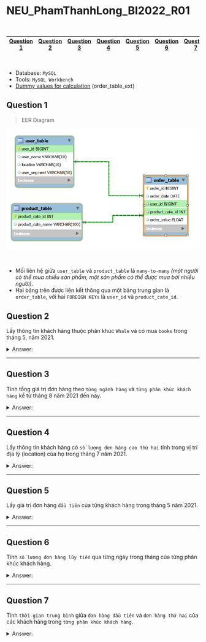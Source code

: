 # NEU_PhamThanhLong_BI2022_R01
<br>

| [Question 1](#question-1) | [Question 2](#question-2) | [Question 3](#question-3) | [Question 4](#question-4) | [Question 5](#question-5) | [Question 6](#question-6) | [Question 7](#question-7) |
| :---: | :---: | :---: | :---: | :---: | :---: | :---: |
<br>

* Database: `MySQL`<br>
* Tools: `MySQL Workbench`
* [Dummy values for calculation](sql/dummy_values.sql) (order_table_ext)

## Question 1
> EER Diagram

<p align="center">
	<img width="700" src="assets/db_diagram.png">
<p>
<br>

* Mối liên hệ giữa `user_table` và `product_table` là `many-to-many` _(một người có thể mua nhiều sản phẩm, một sản phẩm có thể được mua bởi nhiều người)_.
* Hai bảng trên được liên kết thông qua một bảng trung gian là `order_table`, với hai `FOREIGN KEYs` là `user_id` và `product_cate_id`.

## Question 2
Lấy thông tin khách hàng thuộc phân khúc `Whale` và có mua `books` trong tháng 5, năm 2021.

<details>
	<summary>Answer:</summary>

```sql
WITH m AS
	(SELECT *
	FROM order_table o
	LEFT JOIN product_table p USING(product_cate_id)
	LEFT JOIN user_table u USING(user_id))

SELECT
	user_id, user_name, location
FROM m
WHERE
	DATE_FORMAT(m.order_date, "%Y-%m") = "2021-05"
	AND m.product_cate_name = "books"
	AND m.user_segment = "Whale";
```

#### WITH clause
> `LEFT JOIN` three tables, with `order_table` on the most left.

#### WHERE clause
> Filter customers from `"Whale"` and buy `"books"` in June, 2021.
* `DATE_FORMAT()` converts all dates into "yyyy-mm".
* `AND` clause for conditions.

</details>

---
## Question 3
Tính tổng giá trị đơn hàng theo `từng ngành hàng` và `từng phân khúc khách hàng` kể từ tháng 8 năm 2021 đến nay.

<details>
	<summary>Answer:</summary>

```sql
WITH m AS
	(SELECT *
	FROM order_table o
	LEFT JOIN product_table p USING(product_cate_id)
	LEFT JOIN user_table u USING(user_id))

SELECT
	m.product_cate_name, m.user_segment,
	SUM(m.order_value) as total_order_value
FROM m
WHERE m.order_date > "2021-08-01"
GROUP BY m.product_cate_name, m.user_segment;
```

#### WITH clause
> `LEFT JOIN` three tables, with `order_table` on the most left.

#### WHERE clause
> Filter data from August, 2021 till now.

#### GROUP BY clause
> Group by product categories and customer segments.

</details>

---
## Question 4
Lấy thông tin khách hàng có `số lượng đơn hàng cao thứ hai` tính trong vị trí địa lý (location) của họ trong tháng 7 năm 2021.

<details>
	<summary>Answer:</summary>

```sql
WITH m AS
	(SELECT
		user_id, user_name, location,
		COUNT(user_id) AS order_counts
	FROM order_table_ext o
	LEFT JOIN user_table u USING(user_id)
	WHERE DATE_FORMAT(o.order_date, "%Y-%m") = "2021-07"
	GROUP BY user_id)
, t AS
	(SELECT
		*,
		DENSE_RANK() OVER(PARTITION BY location ORDER BY order_counts DESC) AS rnk
	FROM m)

SELECT user_id, user_name, location
FROM t
WHERE rnk = 2;
```

#### WITH clause
* `GROUP BY` user_id and calculate total `order_counts` for every customers.

	| user_id | user_name | location | order_counts |
	| :---: | :---: | :---: | :---: | 
	| 104 | D | HCM | 2 |
	| 105 | E | HN | 3 |
	| 101 | A | HCM | 3 |
	| 102 | B | HN | 2 |
	| 103 | C | DN | 1 |

* `DENSE_RANK()` windows function displays "location" as _windows_ and `ranks` every rows within their _windows_.

	| user_id | user_name | location | order_counts | rnk |
	| :---: | :---: | :---: | :---: | :---: |
	| 103 | C | DN | 1 | 1 |
	| 101 | A | HCM | 3 | 1 |
	| 104 | D | HCM | 2 | 2 |
	| 105 | E | HN | 2 | 1 |
	| 102 | B | HN | 1 | 2 |

#### Final WHERE clause
> Select customers with `rnk = 2`.
</details>

---
## Question 5
Lấy giá trị đơn hàng `đầu tiên` của từng khách hàng trong tháng 5 năm 2021.

<details>
	<summary>Answer:</summary>

```sql
WITH m AS
	(SELECT
		u.user_id, u.user_name, o.order_value,
		ROW_NUMBER() OVER(PARTITION BY u.user_id ORDER BY order_date ASC) as rnk
	FROM order_table_ext o
	LEFT JOIN user_table u USING(user_id)
	WHERE DATE_FORMAT(o.order_date, "%Y-%m") = "2021-05")

SELECT
	user_id, user_name,
    order_value AS first_order_value
FROM m
WHERE m.rnk = 1;
```

#### WITH clause
> `ROW_NUMBER()` windows function:
* `ORDER BY` order_date.
* Add numbers to every `customer` partitions.

	| user_id | user_name | order_value | rnk |
	| :---: | :---: | :---: | :---: | 
	| 101 | A | 150000 | 1 |
	| 101 | A | 100000 | 2 |
	| 101 | A | 15000 | 3 |
	| 102 | B | 300000 | 1 |
	| 102 | B | 20000 | 2 |
	| 102 | B | 20000 | 3 |
	| 103 | C | 140000 | 1 |
	| 104 | D | 30000 | 1 |
	| 104 | D | 13000 | 2 |
	| 105 | E | 20000 | 1 |
	| 105 | E | 90000 | 2 |
	| 105 | E | 20000 | 3 |	

#### Final WHERE clause
> Select customers with `rnk = 1`.

</details>

---
## Question 6
Tính `số lượng đơn hàng lũy tiến` qua từng ngày trong tháng của từng phân khúc khách hàng.

<details>
	<summary>Answer:</summary>

```sql
WITH m AS
	(SELECT *
	FROM order_table_ext
	LEFT JOIN user_table USING(user_id))

SELECT
	order_date, user_segment,
	COUNT(user_id) OVER(PARTITION BY user_segment ORDER BY order_date) AS running_total_orders
FROM m;
```

#### WITH clause
> `LEFT JOIN` `order_table` and `user_table`, with `order_table` on the most left.

#### SELECT clause
* `COUNT()` windows function counts `user_id` as the order counts.

* `PARTITION BY` divides rows into customer segments; `ORDER BY` order_date sorts dates from oldest to newest.

| order_date | user_segment | running_total_order |
| :---: | :---: | :---: |
| 2021-05-27 | Dolphin | 1 |
| 2021-07-01 | Dolphin | 2 |
| 2021-05-06 | Salon | 1 |
| 2021-08-10 | Salon | 2 |
| 2021-05-01 | Whale | 1 |
| 2021-07-06 | Whale | 2 |

</details>

---
## Question 7
Tính `thời gian trung bình` giữa `đơn hàng đầu tiên` và `đơn hàng thứ hai` của các khách hàng trong `từng phân khúc khách hàng`.

<details>
	<summary>Answer:</summary>

```sql
WITH m AS
	(SELECT
		*,
		ROW_NUMBER() OVER(PARTITION BY u.user_id ORDER BY o.order_date) AS order_rnk,
		LAG(order_date) OVER(PARTITION BY u.user_id) AS snd_order_date
	FROM order_table_ext o
	LEFT JOIN user_table u USING(user_id))
, t AS
	(SELECT
		*,
		order_date - snd_order_date AS date_diff
	FROM m
	WHERE order_rnk <=2 
		AND snd_order_date IS NOT NULL)
    
SELECT
	user_segment,
	AVG(date_diff) AS avg_date_diff
FROM t
GROUP BY user_segment;
```

#### WITH clause
* `ROW_NUMBER` windows function groups rows by `user_id` and adds numbers to select `first` and `second` later on.
* `LAG()` windows function also groups rows by `user_id` and displays current value with its previous value.

	| user_id | order_date | order_rnk | snd_order_date
	| :---: | :---: | :---: | :---: |
	| 101 | 2021-05-01 | 1 | NULL |
	| 101 | 2021-07-05 | 2 | 2021-05-01 |
	| 102 | 2021-05-06 | 1 | NULL |
	| 102 | 2021-08-10 | 2 | 2021-05-06 |
	| 103 | 2021-05-27 | 1 | NULL |
	| 103 | 2021-07-01 | 2 | 2021-05-27 |

#### Second WITH clause
> Filter out NULL rows and calculate `date_diff`.

#### Final SELECT clause
> Calculate `avg_date_diff`.

</details>
